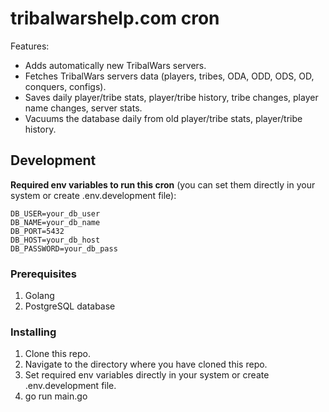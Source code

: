 # tribalwarshelp.com cron

Features:

- Adds automatically new TribalWars servers.
- Fetches TribalWars servers data (players, tribes, ODA, ODD, ODS, OD, conquers, configs).
- Saves daily player/tribe stats, player/tribe history, tribe changes, player name changes, server stats.
- Vacuums the database daily from old player/tribe stats, player/tribe history.

## Development

**Required env variables to run this cron** (you can set them directly in your system or create .env.development file):

```
DB_USER=your_db_user
DB_NAME=your_db_name
DB_PORT=5432
DB_HOST=your_db_host
DB_PASSWORD=your_db_pass
```

### Prerequisites

1. Golang
2. PostgreSQL database

### Installing

1. Clone this repo.
2. Navigate to the directory where you have cloned this repo.
3. Set required env variables directly in your system or create .env.development file.
4. go run main.go
